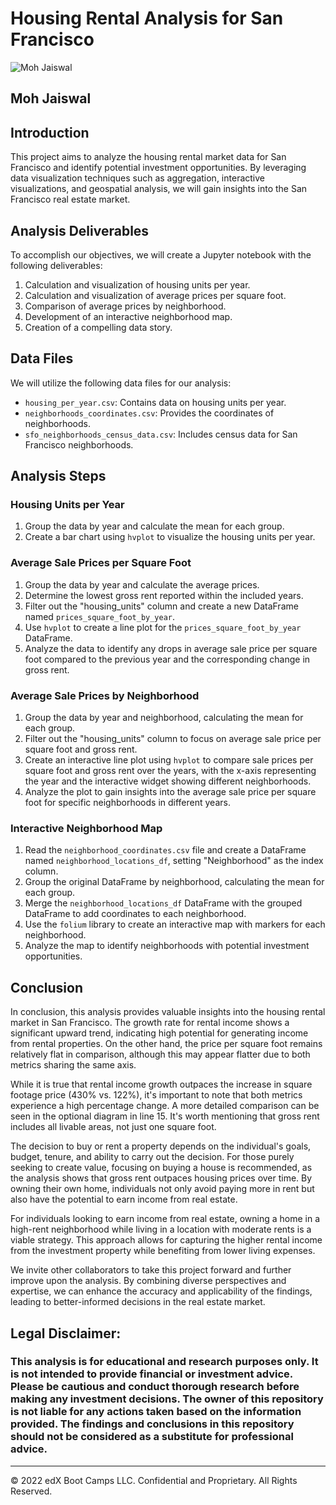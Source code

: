 # Housing Rental Analysis for San Francisco
![Moh Jaiswal](Images/6-4-challenge-image.png)
## Moh Jaiswal

## Introduction

This project aims to analyze the housing rental market data for San Francisco and identify potential investment opportunities. By leveraging data visualization techniques such as aggregation, interactive visualizations, and geospatial analysis, we will gain insights into the San Francisco real estate market.

## Analysis Deliverables

To accomplish our objectives, we will create a Jupyter notebook with the following deliverables:

1. Calculation and visualization of housing units per year.
2. Calculation and visualization of average prices per square foot.
3. Comparison of average prices by neighborhood.
4. Development of an interactive neighborhood map.
5. Creation of a compelling data story.

## Data Files

We will utilize the following data files for our analysis:

- `housing_per_year.csv`: Contains data on housing units per year.
- `neighborhoods_coordinates.csv`: Provides the coordinates of neighborhoods.
- `sfo_neighborhoods_census_data.csv`: Includes census data for San Francisco neighborhoods.

## Analysis Steps

### Housing Units per Year

1. Group the data by year and calculate the mean for each group.
2. Create a bar chart using `hvplot` to visualize the housing units per year.

### Average Sale Prices per Square Foot

1. Group the data by year and calculate the average prices.
2. Determine the lowest gross rent reported within the included years.
3. Filter out the "housing_units" column and create a new DataFrame named `prices_square_foot_by_year`.
4. Use `hvplot` to create a line plot for the `prices_square_foot_by_year` DataFrame.
5. Analyze the data to identify any drops in average sale price per square foot compared to the previous year and the corresponding change in gross rent.

### Average Sale Prices by Neighborhood

1. Group the data by year and neighborhood, calculating the mean for each group.
2. Filter out the "housing_units" column to focus on average sale price per square foot and gross rent.
3. Create an interactive line plot using `hvplot` to compare sale prices per square foot and gross rent over the years, with the x-axis representing the year and the interactive widget showing different neighborhoods.
4. Analyze the plot to gain insights into the average sale price per square foot for specific neighborhoods in different years.

### Interactive Neighborhood Map

1. Read the `neighborhood_coordinates.csv` file and create a DataFrame named `neighborhood_locations_df`, setting "Neighborhood" as the index column.
2. Group the original DataFrame by neighborhood, calculating the mean for each group.
3. Merge the `neighborhood_locations_df` DataFrame with the grouped DataFrame to add coordinates to each neighborhood.
4. Use the `folium` library to create an interactive map with markers for each neighborhood.
5. Analyze the map to identify neighborhoods with potential investment opportunities.

## Conclusion

In conclusion, this analysis provides valuable insights into the housing rental market in San Francisco. The growth rate for rental income shows a significant upward trend, indicating high potential for generating income from rental properties. On the other hand, the price per square foot remains relatively flat in comparison, although this may appear flatter due to both metrics sharing the same axis.

While it is true that rental income growth outpaces the increase in square footage price (430% vs. 122%), it's important to note that both metrics experience a high percentage change. A more detailed comparison can be seen in the optional diagram in line 15. It's worth mentioning that gross rent includes all livable areas, not just one square foot.

The decision to buy or rent a property depends on the individual's goals, budget, tenure, and ability to carry out the decision. For those purely seeking to create value, focusing on buying a house is recommended, as the analysis shows that gross rent outpaces housing prices over time. By owning their own home, individuals not only avoid paying more in rent but also have the potential to earn income from real estate.

For individuals looking to earn income from real estate, owning a home in a high-rent neighborhood while living in a location with moderate rents is a viable strategy. This approach allows for capturing the higher rental income from the investment property while benefiting from lower living expenses.

We invite other collaborators to take this project forward and further improve upon the analysis. By combining diverse perspectives and expertise, we can enhance the accuracy and applicability of the findings, leading to better-informed decisions in the real estate market.

## Legal Disclaimer: 

### This analysis is for educational and research purposes only. It is not intended to provide financial or investment advice. Please be cautious and conduct thorough research before making any investment decisions. The owner of this repository is not liable for any actions taken based on the information provided. The findings and conclusions in this repository should not be considered as a substitute for professional advice.
---

© 2022 edX Boot Camps LLC. Confidential and Proprietary. All Rights Reserved.
